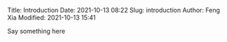 Title: Introduction
Date: 2021-10-13 08:22
Slug: introduction
Author: Feng Xia
Modified: 2021-10-13 15:41

Say something here

